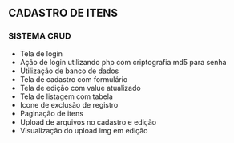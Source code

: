 ## CADASTRO DE ITENS

### SISTEMA CRUD

- Tela de login
- Ação de login utilizando php com criptografia md5 para senha
- Utilização de banco de dados
- Tela de cadastro com formulário
- Tela de edição com value atualizado
- Tela de listagem com tabela
- Icone de exclusão de registro
- Paginação de itens
- Upload de arquivos no cadastro e edição
- Visualização do upload img em edição


